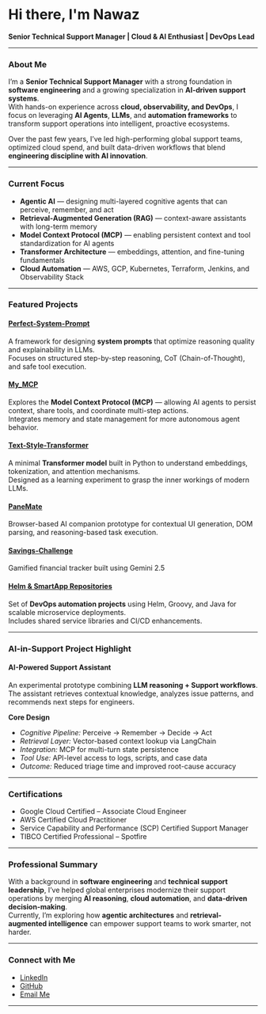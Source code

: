 # Hi there, I'm Nawaz  

 **Senior Technical Support Manager | Cloud & AI Enthusiast | DevOps Lead**

---

###  About Me  

I’m a **Senior Technical Support Manager** with a strong foundation in **software engineering** and a growing specialization in **AI-driven support systems**.  
With hands-on experience across **cloud, observability, and DevOps**, I focus on leveraging **AI Agents**, **LLMs**, and **automation frameworks** to transform support operations into intelligent, proactive ecosystems.  

Over the past few years, I’ve led high-performing global support teams, optimized cloud spend, and built data-driven workflows that blend **engineering discipline with AI innovation**.

---

### Current Focus  

-  **Agentic AI** — designing multi-layered cognitive agents that can perceive, remember, and act  
-  **Retrieval-Augmented Generation (RAG)** — context-aware assistants with long-term memory  
-  **Model Context Protocol (MCP)** — enabling persistent context and tool standardization for AI agents  
-  **Transformer Architecture** — embeddings, attention, and fine-tuning fundamentals  
-  **Cloud Automation** — AWS, GCP, Kubernetes, Terraform, Jenkins, and Observability Stack  

---

###  Featured Projects  

####  [Perfect-System-Prompt](https://github.com/nzalpha/Perfect-System-Prompt)
A framework for designing **system prompts** that optimize reasoning quality and explainability in LLMs.  
Focuses on structured step-by-step reasoning, CoT (Chain-of-Thought), and safe tool execution.

####  [My_MCP](https://github.com/nzalpha/My_MCP)
Explores the **Model Context Protocol (MCP)** — allowing AI agents to persist context, share tools, and coordinate multi-step actions.  
Integrates memory and state management for more autonomous agent behavior.

####  [Text-Style-Transformer](https://github.com/nzalpha/Text-Style-Transformer)
A minimal **Transformer model** built in Python to understand embeddings, tokenization, and attention mechanisms.  
Designed as a learning experiment to grasp the inner workings of modern LLMs.

####  [PaneMate](https://github.com/nzalpha/PaneMate)
Browser-based AI companion prototype for contextual UI generation, DOM parsing, and reasoning-based task execution.

####  [Savings-Challenge](https://github.com/nzalpha/Savings-Challenge)
Gamified financial tracker built using Gemini 2.5

####  [Helm & SmartApp Repositories](https://github.com/nzalpha?tab=repositories)
Set of **DevOps automation projects** using Helm, Groovy, and Java for scalable microservice deployments.  
Includes shared service libraries and CI/CD enhancements.

---

### AI-in-Support Project Highlight  

#### AI-Powered Support Assistant
An experimental prototype combining **LLM reasoning + Support workflows**.  
The assistant retrieves contextual knowledge, analyzes issue patterns, and recommends next steps for engineers.

**Core Design**
-  *Cognitive Pipeline:* Perceive → Remember → Decide → Act  
-  *Retrieval Layer:* Vector-based context lookup via LangChain  
-  *Integration:* MCP for multi-turn state persistence  
-  *Tool Use:* API-level access to logs, scripts, and case data  
-  *Outcome:* Reduced triage time and improved root-cause accuracy  

---

### Certifications  

-  Google Cloud Certified – Associate Cloud Engineer  
-  AWS Certified Cloud Practitioner  
-  Service Capability and Performance (SCP) Certified Support Manager  
-  TIBCO Certified Professional – Spotfire  

---

### Professional Summary  

With a background in **software engineering** and **technical support leadership**, I’ve helped global enterprises modernize their support operations by merging **AI reasoning**, **cloud automation**, and **data-driven decision-making**.  
Currently, I’m exploring how **agentic architectures** and **retrieval-augmented intelligence** can empower support teams to work smarter, not harder.

---

### Connect with Me  

-  [LinkedIn](https://www.linkedin.com/in/nawazalimohammad/)  
-  [GitHub](https://github.com/nzalpha)  
-  [Email Me](mailto:nzdev24@gmail.com)  

---


